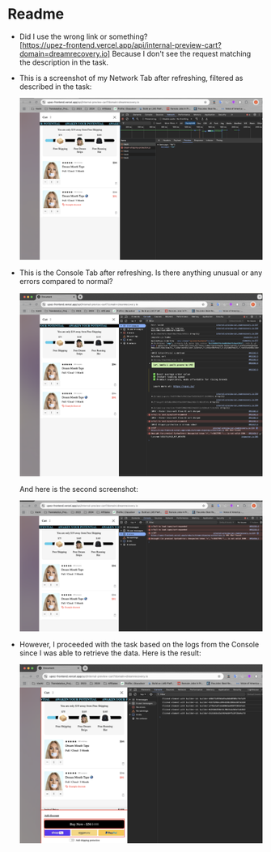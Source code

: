 # Readme

- Did I use the wrong link or something?  
  [https://upez-frontend.vercel.app/api/internal-preview-cart?domain=dreamrecovery.io]
  Because I don't see the request matching the description in the task.

- This is a screenshot of my Network Tab after refreshing, filtered as described in the task:

  ![network tab](./images/network-tab.png)

- This is the Console Tab after refreshing. Is there anything unusual or any errors compared to normal?

  ![console tab 01](./images/console-tab-01.png)

  And here is the second screenshot:

  ![console tab 02](./images/console-tab-02.png)

- However, I proceeded with the task based on the logs from the Console since I was able to retrieve the data. Here is the result:

  ![result](./images/result.png)
